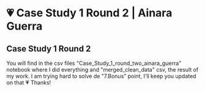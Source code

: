 # 💗 Case Study 1 Round 2 | Ainara Guerra
##  Case Study 1 Round 2
You will find in the csv files "Case_Study_1_round_two_ainara_guerra" notebook where I did everything and "merged_clean_data" csv, the result of my work.
I am trying hard to solve de "7.Bonus" point, I'll keep you updated on that 💗
Thanks!
